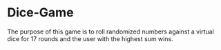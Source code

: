 # Dice-Game
The purpose of this game is to roll randomized numbers against a virtual dice for 17 rounds and the user with the highest sum wins.
